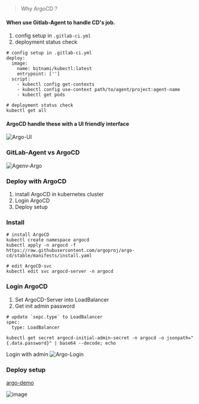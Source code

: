 > Why ArgoCD ?

#### When use Gitlab-Agent to handle CD's job.
1. config setup in `.gitlab-ci.yml`
2. deployment status check


```yaml=
# config setup in .gitlab-ci.yml
deploy:
  image:
    name: bitnami/kubectl:latest
    entrypoint: ['']
  script:
    - kubectl config get-contexts
    - kubectl config use-context path/to/agent/project:agent-name
    - kubectl get pods
```
```bash=
# deployment status check
kubectl get all
```
#### ArgoCD handle these with a UI friendly interface
![Argo-UI](https://hackmd.io/_uploads/BJu1swG8R.png)

### GitLab-Agent vs ArgoCD
![Agenv-Argo](https://hackmd.io/_uploads/SJG3GdML0.png)
### Deploy with ArgoCD
1. install ArgoCD in kubernetes cluster
2. Login ArgoCD
3. Deploy setup

### Install
```bash=
# install ArgoCD
kubectl create namespace argocd
kubectl apply -n argocd -f https://raw.githubusercontent.com/argoproj/argo-cd/stable/manifests/install.yaml

# edit ArgoCD-svc
kubectl edit svc argocd-server -n argocd
```
### Login ArgoCD
1. Set ArgoCD-Server into LoadBalancer
2. Get init admin password
```yaml=
# update `sepc.type` to LoadBalancer
spec:
  type: LoadBalancer
```
```bash=
kubectl get secret argocd-initial-admin-secret -n argocd -o jsonpath="{.data.password}" | base64 --decode; echo
```
Login with admin
![Argo-Login](https://hackmd.io/_uploads/SyQ1a_MIA.png)

### Deploy setup
[argo-demo](./src/argo/argo-demo.mov)


![image](https://hackmd.io/_uploads/SJVSZIG8C.png)
